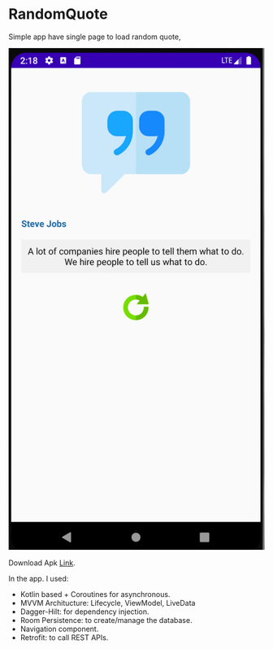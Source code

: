 # RandomQuote

Simple app have single page to load random quote,

<img src="/screenshot.png"/>

Download Apk
[Link](https://github.com/nawaf11/RandomQuote/releases).


In the app. I used:
  - Kotlin based + Coroutines for asynchronous.
  - MVVM Architucture: Lifecycle, ViewModel, LiveData
  - Dagger-Hilt: for dependency injection.
  - Room Persistence: to create/manage the database.
  - Navigation component.
  - Retrofit: to call REST APIs.

    
